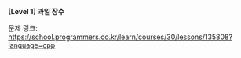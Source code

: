 **[Level 1] 과일 장수**

문제 링크: https://school.programmers.co.kr/learn/courses/30/lessons/135808?language=cpp
